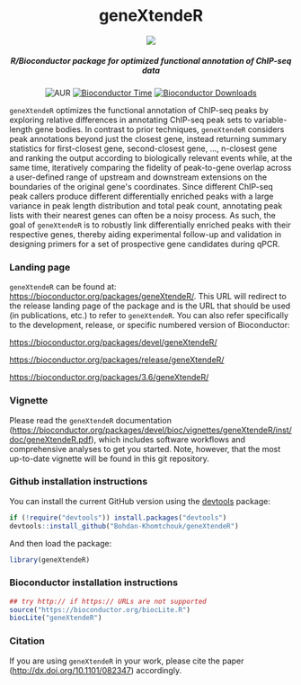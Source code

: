 <div align="center">

# geneXtendeR

<img src="https://cloud.githubusercontent.com/assets/9893806/16898879/d14647c6-4bba-11e6-93d5-90bc802ac8e9.png">

##### R/Bioconductor package for optimized functional annotation of ChIP-seq data

![AUR](https://img.shields.io/aur/license/yaourt.svg)
[![Bioconductor Time](http://bioconductor.org/shields/years-in-bioc/geneXtendeR.svg)](http://bioconductor.org/packages/release/bioc/html/geneXtendeR.html "Bioconductor status")
[![Bioconductor Downloads](http://bioconductor.org/shields/downloads/geneXtendeR.svg)](https://bioconductor.org/packages/stats/bioc/geneXtendeR/ "Percentile downloads")

</div>

`geneXtendeR` optimizes the functional annotation of ChIP-seq peaks by exploring relative differences in annotating ChIP-seq peak sets to variable-length gene bodies.  In contrast to prior techniques, `geneXtendeR` considers peak annotations beyond just the closest gene, instead returning summary statistics for first-closest gene, second-closest gene, ..., n-closest gene and ranking the output according to biologically relevant events while, at the same time, iteratively comparing the fidelity of peak-to-gene overlap across a user-defined range of upstream and downstream extensions on the boundaries of the original gene's coordinates.  Since different ChIP-seq peak callers produce different differentially enriched peaks with a large variance in peak length distribution and total peak count, annotating peak lists with their nearest genes can often be a noisy process.  As such, the goal of `geneXtendeR` is to robustly link differentially enriched peaks with their respective genes, thereby aiding experimental follow-up and validation in designing primers for a set of prospective gene candidates during qPCR.

### Landing page

`geneXtendeR` can be found at: https://bioconductor.org/packages/geneXtendeR/.  This URL will redirect to the release landing page of the package and is the URL that should be used (in publications, etc.) to refer to `geneXtendeR`.  You can also refer specifically to the development, release, or specific numbered version of Bioconductor:

https://bioconductor.org/packages/devel/geneXtendeR/

https://bioconductor.org/packages/release/geneXtendeR/

https://bioconductor.org/packages/3.6/geneXtendeR/

### Vignette

Please read the `geneXtendeR` documentation (https://bioconductor.org/packages/devel/bioc/vignettes/geneXtendeR/inst/doc/geneXtendeR.pdf), which includes software workflows and comprehensive analyses to get you started.  Note, however, that the most up-to-date vignette will be found in this git repository.

### Github installation instructions

You can install the current GitHub version using the [devtools](https://github.com/hadley/devtools) package:

```R
if (!require("devtools")) install.packages("devtools")
devtools::install_github("Bohdan-Khomtchouk/geneXtendeR")
```
And then load the package:

```R
library(geneXtendeR)
```

### Bioconductor installation instructions

```R
## try http:// if https:// URLs are not supported
source("https://bioconductor.org/biocLite.R")
biocLite("geneXtendeR")
```

### Citation

If you are using `geneXtendeR` in your work, please cite the paper (http://dx.doi.org/10.1101/082347) accordingly.
